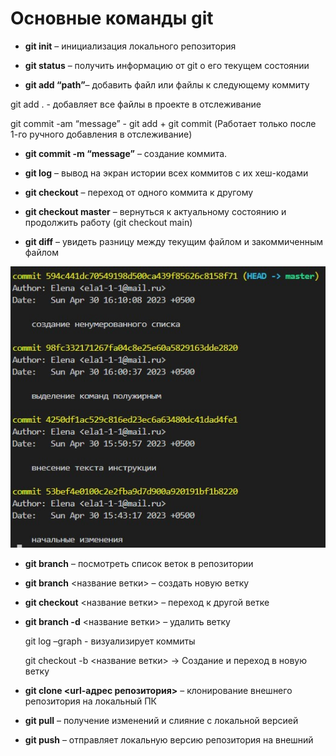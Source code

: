 # Основные команды git

+ **git init** – инициализация локального репозитория

+ **git status** – получить информацию от git о его текущем состоянии

+ **git add “path”**– добавить файл или файлы к следующему коммиту

git add . - добавляет все файлы в проекте в отслеживание

git commit -am “message” - git add + git commit (Работает только после 1-го ручного добавления в отслеживание)

+ **git commit -m “message”** – создание коммита.

+ **git log** – вывод на экран истории всех коммитов с их хеш-кодами

+ **git checkout** – переход от одного коммита к другому

+ **git checkout master** – вернуться к актуальному состоянию и продолжить работу (git checkout main)

+ **git diff** – увидеть разницу между текущим файлом и закоммиченным файлом

![картинка](commit.jpg)

+ **git branch** – посмотреть список веток в репозитории

+ **git branch** <название ветки> – создать новую ветку

+ **git checkout** <название ветки> – переход к другой ветке

+ **git branch -d** <название ветки> – удалить ветку

	git log –graph - визуализирует коммиты

	git checkout -b <название ветки> -> Создание и переход в новую ветку

+ **git clone <url-адрес репозитория>** – клонирование внешнего репозитория на  локальный ПК

+ **git pull** – получение изменений и слияние с локальной версией

+ **git push** – отправляет локальную версию репозитория на внешний

